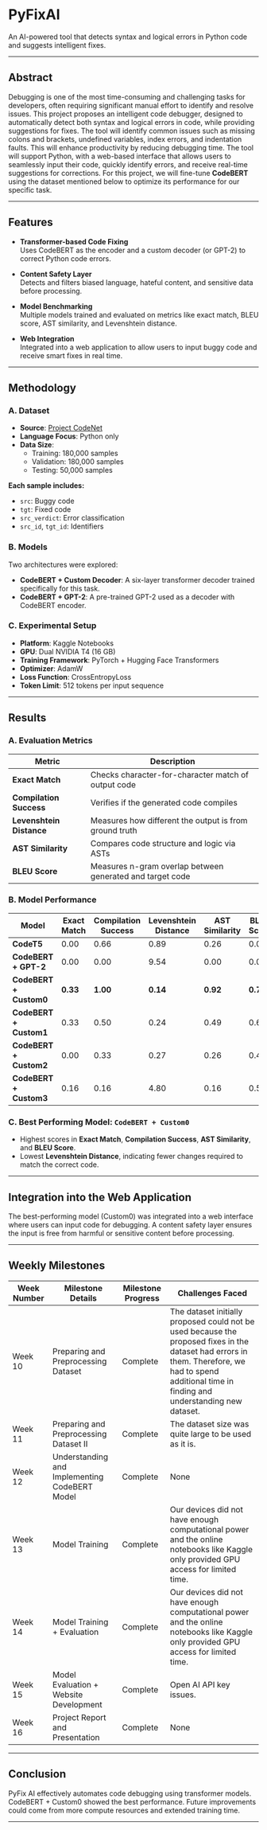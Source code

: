 # PyFixAI
An AI-powered tool that detects syntax and logical errors in Python code and suggests intelligent fixes. 
___

## Abstract 
Debugging is one of the most time-consuming and challenging tasks for developers, often requiring significant manual effort to identify and resolve issues. This project proposes an intelligent code debugger, designed to automatically detect both syntax and logical errors in code, while providing suggestions for fixes. The tool will identify common issues such as missing colons and brackets, undefined variables, index errors, and indentation faults. This will enhance productivity by reducing debugging time. The tool will support Python, with a web-based interface that allows users to seamlessly input their code, quickly identify errors, and receive real-time suggestions for corrections. For this project, we will fine-tune **CodeBERT** using the dataset mentioned below to optimize its performance for our specific task. 
___

## Features

- **Transformer-based Code Fixing**  
  Uses CodeBERT as the encoder and a custom decoder (or GPT-2) to correct Python code errors.

- **Content Safety Layer**  
  Detects and filters biased language, hateful content, and sensitive data before processing.

- **Model Benchmarking**  
  Multiple models trained and evaluated on metrics like exact match, BLEU score, AST similarity, and Levenshtein distance.

- **Web Integration**  
  Integrated into a web application to allow users to input buggy code and receive smart fixes in real time.

---

## Methodology

### A. Dataset
- **Source**: [Project CodeNet](https://github.com/IBM/Project_CodeNet)
- **Language Focus**: Python only
- **Data Size**:
  - Training: 180,000 samples
  - Validation: 180,000 samples
  - Testing: 50,000 samples

**Each sample includes:**
- `src`: Buggy code  
- `tgt`: Fixed code  
- `src_verdict`: Error classification  
- `src_id`, `tgt_id`: Identifiers


### B. Models
Two architectures were explored:
- **CodeBERT + Custom Decoder**: A six-layer transformer decoder trained specifically for this task.
- **CodeBERT + GPT-2**: A pre-trained GPT-2 used as a decoder with CodeBERT encoder.


### C. Experimental Setup

- **Platform**: Kaggle Notebooks  
- **GPU**: Dual NVIDIA T4 (16 GB)  
- **Training Framework**: PyTorch + Hugging Face Transformers  
- **Optimizer**: AdamW  
- **Loss Function**: CrossEntropyLoss  
- **Token Limit**: 512 tokens per input sequence

---

## Results

### A. Evaluation Metrics

| Metric                  | Description                                                |
|-------------------------|------------------------------------------------------------|
| **Exact Match**         | Checks character-for-character match of output code        |
| **Compilation Success** | Verifies if the generated code compiles                    |
| **Levenshtein Distance**| Measures how different the output is from ground truth     |
| **AST Similarity**      | Compares code structure and logic via ASTs                 |
| **BLEU Score**          | Measures n-gram overlap between generated and target code  |


### B. Model Performance 

| Model                  | Exact Match | Compilation Success  | Levenshtein Distance  | AST Similarity | BLEU Score |
|------------------------|-------------|----------------------|-----------------------|----------------|------------|
| **CodeT5**             | 0.00        | 0.66                 | 0.89                  | 0.26           | 0.04       |
| **CodeBERT + GPT-2**   | 0.00        | 0.00                 | 9.54                  | 0.00           | 0.02       |
| **CodeBERT + Custom0** | **0.33**    | **1.00**             | **0.14**              | **0.92**       | **0.76**   |
| **CodeBERT + Custom1** | 0.33        | 0.50                 | 0.24                  | 0.49           | 0.61       |
| **CodeBERT + Custom2** | 0.00        | 0.33                 | 0.27                  | 0.26           | 0.45       |
| **CodeBERT + Custom3** | 0.16        | 0.16                 | 4.80                  | 0.16           | 0.50       |

### C. Best Performing Model: `CodeBERT + Custom0`
- Highest scores in **Exact Match**, **Compilation Success**, **AST Similarity**, and **BLEU Score**.
- Lowest **Levenshtein Distance**, indicating fewer changes required to match the correct code.

---

## Integration into the Web Application
The best-performing model (Custom0) was integrated into a web interface where users can input code for debugging. A content safety layer ensures the input is free from harmful or sensitive content before processing.

--- 

## Weekly Milestones
| Week Number  | Milestone Details | Milestone Progress | Challenges Faced |
| ------------- | ------------- | ------------- | ------------- |
| Week 10  | Preparing and Preprocessing Dataset  | Complete | The dataset initially proposed could not be used because the proposed fixes in the dataset had errors in them. Therefore, we had to spend additional time in finding and understanding new dataset. |
| Week 11  | Preparing and Preprocessing Dataset II | Complete | The dataset size was quite large to be used as it is. |
| Week 12 | Understanding and Implementing CodeBERT Model | Complete | None |
| Week 13 | Model Training | Complete | Our devices did not have enough computational power and the online notebooks like Kaggle only provided GPU access for limited time. |
| Week 14 | Model Training + Evaluation | Complete | Our devices did not have enough computational power and the online notebooks like Kaggle only provided GPU access for limited time. |
| Week 15 | Model Evaluation + Website Development | Complete | Open AI API key issues. |
| Week 16 | Project Report and Presentation | Complete | None |

---

## Conclusion
PyFix AI effectively automates code debugging using transformer models. CodeBERT + Custom0 showed the best performance. Future improvements could come from more compute resources and extended training time.

---

